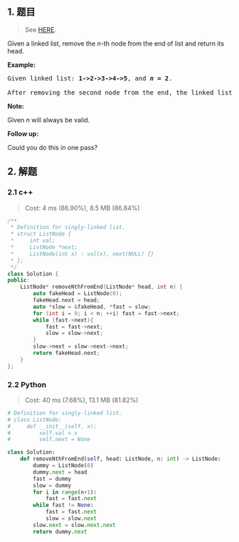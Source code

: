 ## 1. 题目

> See [HERE](https://leetcode.com/problems/remove-nth-node-from-end-of-list/).

<div><p>Given a linked list, remove the <em>n</em>-th node from the end of list and return its head.</p>

<p><strong>Example:</strong></p>

<pre>Given linked list: <strong>1-&gt;2-&gt;3-&gt;4-&gt;5</strong>, and <strong><em>n</em> = 2</strong>.

After removing the second node from the end, the linked list becomes <strong>1-&gt;2-&gt;3-&gt;5</strong>.
</pre>

<p><strong>Note:</strong></p>

<p>Given <em>n</em> will always be valid.</p>

<p><strong>Follow up:</strong></p>

<p>Could you do this in one pass?</p>
</div>

## 2. 解题

### 2.1 c++

> Cost: 4 ms (86.90%), 8.5 MB (86.84%)

```cpp
/**
 * Definition for singly-linked list.
 * struct ListNode {
 *     int val;
 *     ListNode *next;
 *     ListNode(int x) : val(x), next(NULL) {}
 * };
 */
class Solution {
public:
    ListNode* removeNthFromEnd(ListNode* head, int n) {
        auto fakeHead = ListNode(0);
        fakeHead.next = head;
        auto *slow = &fakeHead, *fast = slow;
        for (int i = 0; i < n; ++i) fast = fast->next;
        while (fast->next){
            fast = fast->next;
            slow = slow->next;
        }
        slow->next = slow->next->next;
        return fakeHead.next;
    }
};
```

### 2.2 Python

> Cost: 40 ms (7.68%), 13.1 MB (81.82%)

```python
# Definition for singly-linked list.
# class ListNode:
#     def __init__(self, x):
#         self.val = x
#         self.next = None

class Solution:
    def removeNthFromEnd(self, head: ListNode, n: int) -> ListNode:
        dummy = ListNode(0)
        dummy.next = head
        fast = dummy
        slow = dummy
        for i in range(n+1):
            fast = fast.next
        while fast != None:
            fast = fast.next
            slow = slow.next
        slow.next = slow.next.next
        return dummy.next
```
